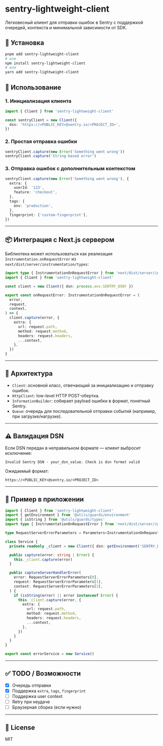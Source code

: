 # sentry-lightweight-client

Легковесный клиент для отправки ошибок в Sentry с поддержкой очередей, контекста и минимальной зависимости от SDK.

## 🚀 Установка

```bash
pnpm add sentry-lightweight-client
# или
npm install sentry-lightweight-client
# или
yarn add sentry-lightweight-client
```

## 🔧 Использование

### 1. Инициализация клиента

```ts
import { Client } from 'sentry-lightweight-client'

const sentryClient = new Client({
  dsn: 'https://<PUBLIC_KEY>@sentry.io/<PROJECT_ID>',
})
```

### 2. Простая отправка ошибки

```ts
sentryClient.capture(new Error('Something went wrong'))
sentryClient.capture('String-based error')
```

### 3. Отправка ошибок с дополнительным контекстом

```ts
sentryClient.capture(new Error('Something went wrong'), {
  extra: {
    userId: '123',
    feature: 'checkout',
  },
  tags: {
    env: 'production',
  },
  fingerprint: ['custom-fingerprint'],
})
```

---

## 📦 Интеграция с Next.js сервером

Библиотека может использоваться как реализация `Instrumentation.onRequestError` из `next/dist/server/instrumentation/types`:

```ts
import type { InstrumentationOnRequestError } from 'next/dist/server/instrumentation/types'
import { Client } from 'sentry-lightweight-client'

const client = new Client({ dsn: process.env.SENTRY_DSN! })

export const onRequestError: InstrumentationOnRequestError = (
  error,
  request,
  context,
) => {
  client.capture(error, {
    extra: {
      url: request.path,
      method: request.method,
      headers: request.headers,
      ...context,
    },
  })
}
```

---

## 🧱 Архитектура

- `Client`: основной класс, отвечающий за инициализацию и отправку ошибок.
- `HttpClient`: low-level HTTP POST-обертка.
- `InformationBuilder`: собирает payload ошибки в формат, понятный Sentry.
- `Queue`: очередь для последовательной отправки событий (например, при загрузке/нагрузке).

---

## ⚠️ Валидация DSN

Если DSN передан в неправильном формате — клиент выбросит исключение:

```
Invalid Sentry DSN - your_dsn_value. Check is dsn format valid
```

Ожидаемый формат:
```
https://<PUBLIC_KEY>@sentry.io/<PROJECT_ID>
```

---

## 📘 Пример в приложении

```ts
import { Client } from 'sentry-lightweight-client'
import { getEnvironment } from '@utils/guards/environment'
import { isString } from '@utils/guards/types'
import type { InstrumentationOnRequestError } from 'next/dist/server/instrumentation/types'

type RequestServerErrorParameters = Parameters<InstrumentationOnRequestError>

class Service {
  private readonly _client = new Client({ dsn: getEnvironment('SENTRY_DSN') })

  public capture(error: string | Error) {
    this._client.capture(error)
  }

  public captureServerHandlerError(
    error: RequestServerErrorParameters[0],
    request: RequestServerErrorParameters[1],
    context: RequestServerErrorParameters[2],
  ) {
    if (isString(error) || error instanceof Error) {
      this._client.capture(error, {
        extra: {
          url: request.path,
          method: request.method,
          headers: request.headers,
          ...context,
        },
      })
    }
  }
}

export const errorService = new Service()
```

---

## ✅ TODO / Возможности

- [x] Очередь отправки
- [x] Поддержка `extra`, `tags`, `fingerprint`
- [ ] Поддержка user context
- [ ] Retry при неудаче
- [ ] Браузерная сборка (если нужно)

---

## 🪪 License

MIT
